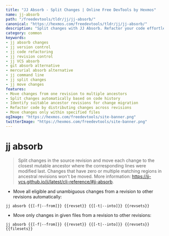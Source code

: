 ```yaml
---
title: "JJ Absorb - Split Changes | Online Free DevTools by Hexmos"
name: jj-absorb
path: "/freedevtools/tldr/jj/jj-absorb/"
canonical: "https://hexmos.com/freedevtools/tldr/jj/jj-absorb/"
description: "Split changes with JJ Absorb. Refactor your code effortlessly by moving changes to suitable ancestors. Free online tool, no registration required."
category: common
keywords:
- jj absorb changes
- jj version control
- jj code refactoring
- jj revision control
- jj VCS absorb
- git absorb alternative
- mercurial absorb alternative
- jj command line
- jj split changes
- jj move changes
features:
- Move changes from one revision to multiple ancestors
- Split changes automatically based on code history
- Identify suitable ancestor revisions for change migration
- Refactor code by distributing changes across revisions
- Move changes only within specified files
ogImage: "https://hexmos.com/freedevtools/site-banner.png"
twitterImage: "https://hexmos.com/freedevtools/site-banner.png"
---
```


# jj absorb

> Split changes in the source revision and move each change to the closest mutable ancestor where the corresponding lines were modified last.
> Changes that have zero or multiple matching regions in ancestral revisions won't be moved.
> More information: <https://jj-vcs.github.io/jj/latest/cli-reference/#jj-absorb>.

- Move all eligible and unambiguous changes from a revision to other revisions automatically:

`jj absorb {{[-f|--from]}} {{revset}} {{[-t|--into]}} {{revsets}}`

- Move only changes in given files from a revision to other revisions:

`jj absorb {{[-f|--from]}} {{revset}} {{[-t|--into]}} {{revsets}} {{filesets}}`
